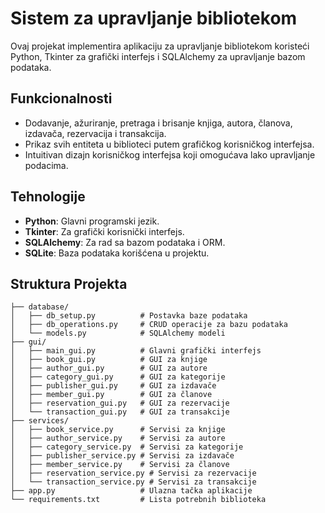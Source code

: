 # Sistem za upravljanje bibliotekom

Ovaj projekat implementira aplikaciju za upravljanje bibliotekom koristeći Python, Tkinter za grafički interfejs i SQLAlchemy za upravljanje bazom podataka.

## Funkcionalnosti

- Dodavanje, ažuriranje, pretraga i brisanje knjiga, autora, članova, izdavača, rezervacija i transakcija.
- Prikaz svih entiteta u biblioteci putem grafičkog korisničkog interfejsa.
- Intuitivan dizajn korisničkog interfejsa koji omogućava lako upravljanje podacima.

## Tehnologije

- **Python**: Glavni programski jezik.
- **Tkinter**: Za grafički korisnički interfejs.
- **SQLAlchemy**: Za rad sa bazom podataka i ORM.
- **SQLite**: Baza podataka korišćena u projektu.

## Struktura Projekta

```plaintext
├── database/
│   ├── db_setup.py          # Postavka baze podataka
│   ├── db_operations.py     # CRUD operacije za bazu podataka
│   └── models.py            # SQLAlchemy modeli
├── gui/
│   ├── main_gui.py          # Glavni grafički interfejs
│   ├── book_gui.py          # GUI za knjige
│   ├── author_gui.py        # GUI za autore
│   ├── category_gui.py      # GUI za kategorije
│   ├── publisher_gui.py     # GUI za izdavače
│   ├── member_gui.py        # GUI za članove
│   ├── reservation_gui.py   # GUI za rezervacije
│   └── transaction_gui.py   # GUI za transakcije
├── services/
│   ├── book_service.py      # Servisi za knjige
│   ├── author_service.py    # Servisi za autore
│   ├── category_service.py  # Servisi za kategorije
│   ├── publisher_service.py # Servisi za izdavače
│   ├── member_service.py    # Servisi za članove
│   ├── reservation_service.py # Servisi za rezervacije
│   └── transaction_service.py # Servisi za transakcije
├── app.py                   # Ulazna tačka aplikacije
└── requirements.txt         # Lista potrebnih biblioteka
```

